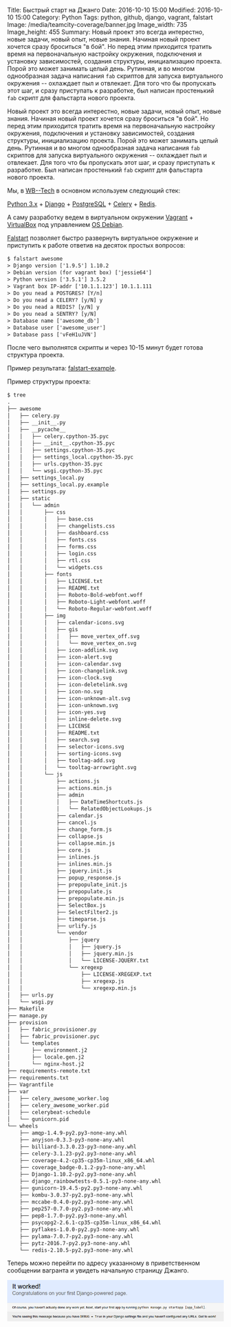 Title: Быстрый старт на Джанго
Date: 2016-10-10 15:00
Modified: 2016-10-10 15:00
Category: Python
Tags: python, github, django, vagrant, falstart
Image: /media/teamcity-coverage/banner.jpg
Image_width: 735
Image_height: 455
Summary:
    Новый проект это всегда интерестно, новые задачи, новый опыт,
    новые знания. Начиная новый проект хочется сразу броситься "в бой".
    Но перед этим приходится тратить время на первоначальную настройку
    окружения, подключения и установку зависимостей, создания структуры,
    инициализацию проекта. Порой это может занимать целый день. Рутинная,
    и во многом однообразная задача написания `fab` скриптов для запуска
    виртуального окружения -- охлаждает пыл и отвлекает. Для того что бы
    пропускать этот шаг, и сразу приступать к разработке, был написан
    простенький `fab` скрипт для фальстарта нового проекта.

Новый проект это всегда интерестно, новые задачи, новый опыт, новые знания.
Начиная новый проект хочется сразу броситься "в бой". Но перед этим приходится
тратить время на первоначальную настройку окружения, подключения и установку
зависимостей, создания структуры, инициализацию проекта. Порой это может
занимать целый день. Рутинная и во многом однообразная задача написания `fab`
скриптов для запуска виртуального окружения -- охлаждает пыл и отвлекает.
Для того что бы пропускать этот шаг, и сразу приступать к разработке.
Был написан простенький `fab` скрипт для фальстарта нового проекта.

Мы, в [WB--Tech](http://wbtech.pro/) в основном используем следующий стек:

[Python 3.x](https://www.python.org/) + [Django](https://www.djangoproject.com/) +
[PostgreSQL](https://www.postgresql.org/) + [Celery](http://www.celeryproject.org/) +
[Redis](http://redis.io/).

А саму разработку ведем в виртуальном окружении [Vagrant](vagrantup.com) +
[VirtualBox](https://www.virtualbox.org/) под управлением
[OS Debian](https://www.debian.org/index.html).

[Falstart](https://github.com/Samael500/falstart) позволяет быстро развернуть
виртуальное окружение и приступить к работе ответив на десяток простых вопросов:

```Shell
$ falstart awesome
> Django version ['1.9.5'] 1.10.2
> Debian version (for vagrant box) ['jessie64']
> Python version ['3.5.1'] 3.5.2
> Vagrant box IP-addr ['10.1.1.123'] 10.1.1.111
> Do you nead a POSTGRES? [Y/n]
> Do you nead a CELERY? [y/N] y
> Do you nead a REDIS? [y/N] y
> Do you nead a SENTRY? [y/N]
> Database name ['awesome_db']
> Database user ['awesome_user']
> Database pass ['vFeH1uJVN']
```

После чего выполнятся скрипты и через 10-15 минут будет готова структура проекта.

Пример результата: [falstart-example](https://github.com/Samael500/falstart-example).

Пример структуры проекта:

```shell
$ tree
.
├── awesome
│   ├── celery.py
│   ├── __init__.py
│   ├── __pycache__
│   │   ├── celery.cpython-35.pyc
│   │   ├── __init__.cpython-35.pyc
│   │   ├── settings.cpython-35.pyc
│   │   ├── settings_local.cpython-35.pyc
│   │   ├── urls.cpython-35.pyc
│   │   └── wsgi.cpython-35.pyc
│   ├── settings_local.py
│   ├── settings_local.py.example
│   ├── settings.py
│   ├── static
│   │   └── admin
│   │       ├── css
│   │       │   ├── base.css
│   │       │   ├── changelists.css
│   │       │   ├── dashboard.css
│   │       │   ├── fonts.css
│   │       │   ├── forms.css
│   │       │   ├── login.css
│   │       │   ├── rtl.css
│   │       │   └── widgets.css
│   │       ├── fonts
│   │       │   ├── LICENSE.txt
│   │       │   ├── README.txt
│   │       │   ├── Roboto-Bold-webfont.woff
│   │       │   ├── Roboto-Light-webfont.woff
│   │       │   └── Roboto-Regular-webfont.woff
│   │       ├── img
│   │       │   ├── calendar-icons.svg
│   │       │   ├── gis
│   │       │   │   ├── move_vertex_off.svg
│   │       │   │   └── move_vertex_on.svg
│   │       │   ├── icon-addlink.svg
│   │       │   ├── icon-alert.svg
│   │       │   ├── icon-calendar.svg
│   │       │   ├── icon-changelink.svg
│   │       │   ├── icon-clock.svg
│   │       │   ├── icon-deletelink.svg
│   │       │   ├── icon-no.svg
│   │       │   ├── icon-unknown-alt.svg
│   │       │   ├── icon-unknown.svg
│   │       │   ├── icon-yes.svg
│   │       │   ├── inline-delete.svg
│   │       │   ├── LICENSE
│   │       │   ├── README.txt
│   │       │   ├── search.svg
│   │       │   ├── selector-icons.svg
│   │       │   ├── sorting-icons.svg
│   │       │   ├── tooltag-add.svg
│   │       │   └── tooltag-arrowright.svg
│   │       └── js
│   │           ├── actions.js
│   │           ├── actions.min.js
│   │           ├── admin
│   │           │   ├── DateTimeShortcuts.js
│   │           │   └── RelatedObjectLookups.js
│   │           ├── calendar.js
│   │           ├── cancel.js
│   │           ├── change_form.js
│   │           ├── collapse.js
│   │           ├── collapse.min.js
│   │           ├── core.js
│   │           ├── inlines.js
│   │           ├── inlines.min.js
│   │           ├── jquery.init.js
│   │           ├── popup_response.js
│   │           ├── prepopulate_init.js
│   │           ├── prepopulate.js
│   │           ├── prepopulate.min.js
│   │           ├── SelectBox.js
│   │           ├── SelectFilter2.js
│   │           ├── timeparse.js
│   │           ├── urlify.js
│   │           └── vendor
│   │               ├── jquery
│   │               │   ├── jquery.js
│   │               │   ├── jquery.min.js
│   │               │   └── LICENSE-JQUERY.txt
│   │               └── xregexp
│   │                   ├── LICENSE-XREGEXP.txt
│   │                   ├── xregexp.js
│   │                   └── xregexp.min.js
│   ├── urls.py
│   └── wsgi.py
├── Makefile
├── manage.py
├── provision
│   ├── fabric_provisioner.py
│   ├── fabric_provisioner.pyc
│   └── templates
│       ├── environment.j2
│       ├── locale.gen.j2
│       └── nginx-host.j2
├── requirements-remote.txt
├── requirements.txt
├── Vagrantfile
├── var
│   ├── celery_awesome_worker.log
│   ├── celery_awesome_worker.pid
│   ├── celerybeat-schedule
│   └── gunicorn.pid
└── wheels
    ├── amqp-1.4.9-py2.py3-none-any.whl
    ├── anyjson-0.3.3-py3-none-any.whl
    ├── billiard-3.3.0.23-py3-none-any.whl
    ├── celery-3.1.23-py2.py3-none-any.whl
    ├── coverage-4.2-cp35-cp35m-linux_x86_64.whl
    ├── coverage_badge-0.1.2-py3-none-any.whl
    ├── Django-1.10.2-py2.py3-none-any.whl
    ├── django_rainbowtests-0.5.1-py3-none-any.whl
    ├── gunicorn-19.4.5-py2.py3-none-any.whl
    ├── kombu-3.0.37-py2.py3-none-any.whl
    ├── mccabe-0.4.0-py2.py3-none-any.whl
    ├── pep257-0.7.0-py2.py3-none-any.whl
    ├── pep8-1.7.0-py2.py3-none-any.whl
    ├── psycopg2-2.6.1-cp35-cp35m-linux_x86_64.whl
    ├── pyflakes-1.0.0-py2.py3-none-any.whl
    ├── pylama-7.0.7-py2.py3-none-any.whl
    ├── pytz-2016.7-py2.py3-none-any.whl
    └── redis-2.10.5-py2.py3-none-any.whl
```

Теперь можно перейти по адресу указанному в приветственном сообщении вагранта
и увидеть начальную страницу Джанго.

![init app](/media/falstart/init_app.png)
